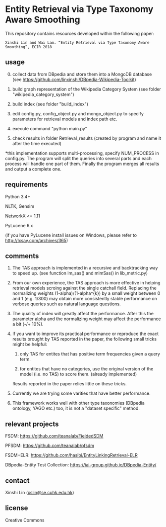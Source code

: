 # Entity Retrieval via Type Taxonomy Aware Smoothing

This repository contains resources developed within the following paper:

    Xinshi Lin and Wai Lam. “Entity Retrieval via Type Taxonomy Aware Smoothing”, ECIR 2018

## usage
0. collect data from DBpedia and store them into a MongoDB database (see https://github.com/linxinshi/DBpedia-Wikipedia-Toolkit)

1. build graph representation of the Wikipedia Category System (see folder "wikipedia_category_system")

2. build index (see folder "build_index")

3. edit config.py, config_object.py  and mongo_object.py to specify parameters for retrieval models and index path etc.

4. execute command "python main.py"

5. check results in folder Retrieval_results (created by program and name it after the time executed)

*this implementation supports multi-processing, specify NUM_PROCESS in config.py. The program will split the queries into several parts and each process will handle one part of them. Finally the program merges all results and output a complete one.

## requirements
Python 3.4+

NLTK, Gensim

NetworkX <= 1.11

PyLucene 6.x 

(if you have PyLucene install issues on Windows, please refer to http://lxsay.com/archives/365)

## comments
1. The TAS approach is implemented in a recursive and backtracking way to speed up. (see function lm_sas() and mlmSas() in lib_metric.py) 

2. From our own experience, the TAS approach is more effective in helping retrieval models scroing against the single catchall field. Replacing the normalizing weights (1-alpha)/(1-alpha^{k}) by a small weight between 0 and 1 (e.g. 1/300) may obtain more consistently stable performance on verbose queries such as natural language questions.

3. The quality of index will greatly affect the performance. After this the parameter alpha and the normalizing weight may affect the performance a bit (-/+ 10%). 

4. If you want to improve its practical performance or reproduce the exact results brought by TAS reported in the paper, the following small tricks might be helpful: 

    1. only TAS for entites that has positive term frequencies given a query term. 
    
    2. for entites that have no categories, use the original version of the model (i.e. no TAS) to score them. (already implemented)
    
    Results reported in the paper relies little on these tricks.

5. Currently we are trying some varities that have better performance. 

6. This framework works well with other type taxonomies (DBpedia ontology, YAGO etc.) too, it is not a "dataset specific" method.

## relevant projects
FSDM:  https://github.com/teanalab/FieldedSDM

PFSDM:  https://github.com/teanalab/pfsdm

FSDM+ELR:  https://github.com/hasibi/EntityLinkingRetrieval-ELR

DBpedia-Entity Test Collection:  https://iai-group.github.io/DBpedia-Entity/

## contact
Xinshi Lin (xslin@se.cuhk.edu.hk)

## license
Creative Commons
